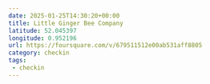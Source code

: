 ```yaml
---
date: 2025-01-25T14:30:20+00:00
title: Little Ginger Bee Company
latitude: 52.045397
longitude: 0.952196
url: https://foursquare.com/v/679511512e00ab531aff8805
category: checkin
tags:
 - checkin
---
```

